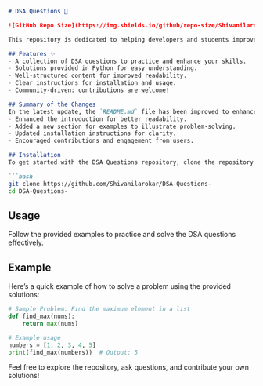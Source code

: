 ```markdown
# DSA Questions 🚀

![GitHub Repo Size](https://img.shields.io/github/repo-size/Shivanilarokar/DSA-Questions-) ![Contributors](https://img.shields.io/github/contributors/Shivanilarokar/DSA-Questions-) ![Issues](https://img.shields.io/github/issues/Shivanilarokar/DSA-Questions-)

This repository is dedicated to helping developers and students improve their skills in Data Structures and Algorithms (DSA) through a collection of curated questions and solutions.

## Features ✨
- A collection of DSA questions to practice and enhance your skills.
- Solutions provided in Python for easy understanding.
- Well-structured content for improved readability.
- Clear instructions for installation and usage.
- Community-driven: contributions are welcome!

## Summary of the Changes
In the latest update, the `README.md` file has been improved to enhance clarity and provide additional information:
- Enhanced the introduction for better readability.
- Added a new section for examples to illustrate problem-solving.
- Updated installation instructions for clarity.
- Encouraged contributions and engagement from users.

## Installation
To get started with the DSA Questions repository, clone the repository to your local machine:

```bash
git clone https://github.com/Shivanilarokar/DSA-Questions-
cd DSA-Questions-
```

## Usage
Follow the provided examples to practice and solve the DSA questions effectively. 

## Example
Here’s a quick example of how to solve a problem using the provided solutions:

```python
# Sample Problem: Find the maximum element in a list
def find_max(nums):
    return max(nums)

# Example usage
numbers = [1, 2, 3, 4, 5]
print(find_max(numbers))  # Output: 5
```

Feel free to explore the repository, ask questions, and contribute your own solutions!
```